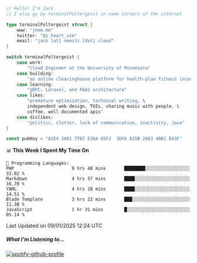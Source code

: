 ```go
// Hello! I'm Jack
// I also go by terminalPoltergeist in some corners of the internet

type terminalPoltergeist struct {
    www: "jnem.me"
    twitter: "@i_heart_vim"
    email: "jack [at] nemitz [dot] cloud"
}

switch terminalPoltergeist {
    case work:
        "Cloud Engineer at the University of Minnesota"
    case building:
        "an online clearinghouse platform for health-plan fitness incentive programs"
    case learning:
        "gRPC, Laravel, and PAAS architecture"
    case likes:
        "premature optimization, technical writing, \
        independent web-design, TUIs, sharing music with people, \
        coffee, well-documented apis"
    case dislikes:
        "politics, clutter, lack of communication, inactivity, Java"
}

const pubKey = "A2E4 3AA1 77B7 E36A 05F2  3DF6 A25B 2683 4BB1 E43F"
```

<!--START_SECTION:waka-->
📊 **This Week I Spent My Time On** 

```text
💬 Programming Languages: 
PHP                      9 hrs 48 mins       ████████░░░░░░░░░░░░░░░░░   33.02 % 
Markdown                 4 hrs 57 mins       ████░░░░░░░░░░░░░░░░░░░░░   16.70 % 
YAML                     4 hrs 18 mins       ████░░░░░░░░░░░░░░░░░░░░░   14.51 % 
Blade Template           3 hrs 22 mins       ███░░░░░░░░░░░░░░░░░░░░░░   11.38 % 
JavaScript               1 hr 31 mins        █░░░░░░░░░░░░░░░░░░░░░░░░   05.14 % 
```


 Last Updated on 09/01/2025 12:24 UTC
<!--END_SECTION:waka-->

##### What I'm Listening to...

[![spotify-github-profile](https://jnem.me/listening-item?maxAge=2592000)](https://jnem.me/listening)
